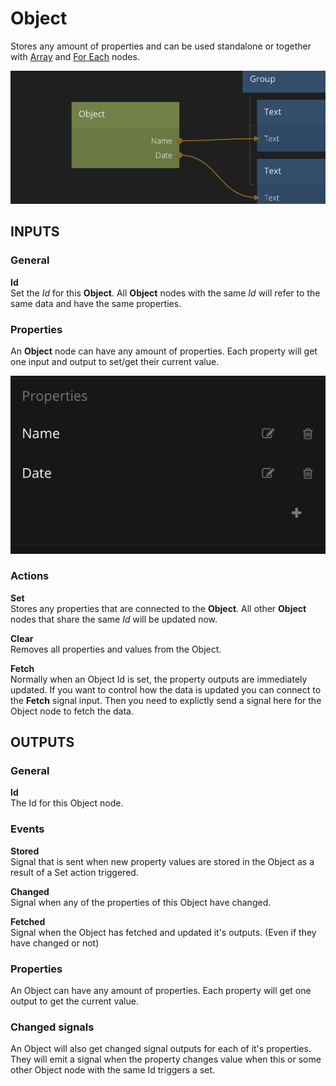 # Object

Stores any amount of properties and can be used standalone or together with [Array](nodes/data/array.md) and [For Each](nodes/data/for-each.md) nodes.

![](object.png ':class=img-size-m')

## INPUTS

### General

**Id**  
Set the _Id_ for this **Object**. All **Object** nodes with the same _Id_ will refer to the same data and have the same properties.

### Properties

An **Object** node can have any amount of properties. Each property will get one input and output to set/get their current value.

![](object-props.png ':class=img-size-s')

### Actions

**Set**  
Stores any properties that are connected to the **Object**. All other **Object** nodes that share the same _Id_ will be updated now.

**Clear**  
Removes all properties and values from the Object.

**Fetch**  
Normally when an Object Id is set, the property outputs are immediately updated. If you want to control how the data is updated you can connect to the **Fetch** signal input. Then you need to explictly send a signal here for the Object node to fetch the data.

## OUTPUTS

### General

**Id**  
The Id for this Object node.

### Events

**Stored**  
Signal that is sent when new property values are stored in the Object as a result of a Set action triggered.

**Changed**  
Signal when any of the properties of this Object have changed.

**Fetched**  
Signal when the Object has fetched and updated it's outputs. (Even if they have changed or not)

### Properties

An Object can have any amount of properties. Each property will get one output to get the current value.

### Changed signals

An Object will also get changed signal outputs for each of it's properties. They will emit a signal when the property changes value when this or some other Object node with the same Id triggers a set.
